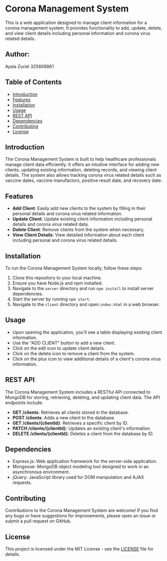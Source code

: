# Corona Management System

This is a web application designed to manage client information for a corona management system. It provides functionality to add, update, delete, and view client details including personal information and corona virus related details.

## Author:

Ayala Zuriel 325606861

## Table of Contents

- [Introduction](#introduction)
- [Features](#features)
- [Installation](#installation)
- [Usage](#usage)
- [REST API](#rest-api)
- [Dependencies](#dependencies)
- [Contributing](#contributing)
- [License](#license)

## Introduction

The Corona Management System is built to help healthcare professionals manage client data efficiently. It offers an intuitive interface for adding new clients, updating existing information, deleting records, and viewing client details. The system also allows tracking corona virus related details such as vaccine dates, vaccine manufactors, positive result date, and recovery date.

## Features

- **Add Client**: Easily add new clients to the system by filling in their personal details and corona virus related information.
- **Update Client**: Update existing client information including personal details and corona virus related data.
- **Delete Client**: Remove clients from the system when necessary.
- **View Client Details**: View detailed information about each client including personal and corona virus related details.

## Installation

To run the Corona Management System locally, follow these steps:

1. Clone this repository to your local machine.
2. Ensure you have Node.js and npm installed.
3. Navigate to the `server` directory and run `npm install` to install server dependencies.
4. Start the server by running `npm start`.
5. Navigate to the `client` directory and open `index.html` in a web browser.

## Usage

- Upon opening the application, you'll see a table displaying existing client information.
- Use the "ADD CLIENT" button to add a new client.
- Click on the edit icon to update client details.
- Click on the delete icon to remove a client from the system.
- Click on the plus icon to view additional details of a client's corona virus information.

## REST API

The Corona Management System includes a RESTful API connected to MongoDB for storing, retrieving, deleting, and updating client data. The API endpoints include:

- **GET /clients**: Retrieves all clients stored in the database.
- **POST /clients**: Adds a new client to the database.
- **GET /clients/{clientId}**: Retrieves a specific client by ID.
- **PATCH /clients/{clientId}**: Updates an existing client's information.
- **DELETE /clients/{clientId}**: Deletes a client from the database by ID.

## Dependencies

- Express.js: Web application framework for the server-side application.
- Mongoose: MongoDB object modeling tool designed to work in an asynchronous environment.
- jQuery: JavaScript library used for DOM manipulation and AJAX requests.

## Contributing

Contributions to the Corona Management System are welcome! If you find any bugs or have suggestions for improvements, please open an issue or submit a pull request on GitHub.

## License

This project is licensed under the MIT License - see the [LICENSE](LICENSE) file for details.


